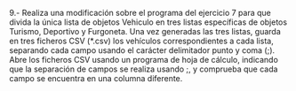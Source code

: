 9.- Realiza una modificación sobre el programa del ejercicio 7 para que divida la única lista de objetos Vehiculo en tres listas específicas de objetos Turismo, Deportivo y Furgoneta.
Una vez generadas las tres listas, guarda en tres ficheros CSV (*.csv) los vehículos correspondientes a cada lista, separando cada campo usando el carácter delimitador punto y coma (;). Abre los ficheros CSV usando un programa de hoja de cálculo, indicando que la separación de campos se realiza usando ;, y comprueba que cada campo se encuentra en una columna diferente.
